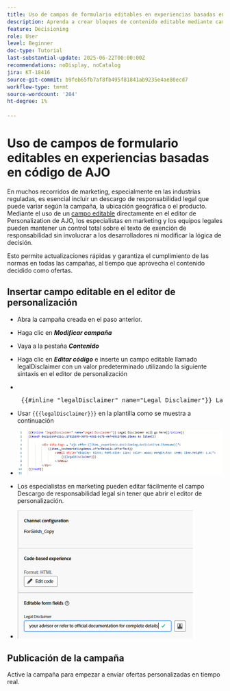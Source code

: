 ```yaml
---
title: Uso de campos de formulario editables en experiencias basadas en código de AJO
description: Aprenda a crear bloques de contenido editable mediante campos de formulario en línea en las plantillas de experiencia basadas en código de Adobe Journey Optimizer para ofrecer a los especialistas en marketing contenido de campaña dinámico y reutilizable.
feature: Decisioning
role: User
level: Beginner
doc-type: Tutorial
last-substantial-update: 2025-06-22T00:00:00Z
recommendations: noDisplay, noCatalog
jira: KT-18416
source-git-commit: b9feb65fb7af8fb495f81841ab9235e4ae80ecd7
workflow-type: tm+mt
source-wordcount: '204'
ht-degree: 1%

---
```


# Uso de campos de formulario editables en experiencias basadas en código de AJO

En muchos recorridos de marketing, especialmente en las industrias reguladas, es esencial incluir un descargo de responsabilidad legal que puede variar según la campaña, la ubicación geográfica o el producto. Mediante el uso de un [campo editable](https://experienceleague.adobe.com/en/docs/journey-optimizer-learn/tutorials/channels/code-based-experience-channel/form-fields-in-code-based-experiences) directamente en el editor de Personalization de AJO, los especialistas en marketing y los equipos legales pueden mantener un control total sobre el texto de exención de responsabilidad sin involucrar a los desarrolladores ni modificar la lógica de decisión.

Esto permite actualizaciones rápidas y garantiza el cumplimiento de las normas en todas las campañas, al tiempo que aprovecha el contenido decidido como ofertas.

## Insertar campo editable en el editor de personalización

- Abra la campaña creada en el paso anterior.
- Haga clic en _&#x200B;**Modificar campaña**&#x200B;_
- Vaya a la pestaña _&#x200B;**Contenido**&#x200B;_
- Haga clic en _&#x200B;**Editar código**&#x200B;_ e inserte un campo editable llamado legalDisclaimer con un valor predeterminado utilizando la siguiente sintaxis en el editor de personalización

- &#x200B;
  <pre> {{#inline "legalDisclaimer" name="Legal Disclaimer"}} La exención de responsabilidad legal se publicará aquí {{/inline}}  </pre>

- Usar <code>{{{legalDisclaimer}}}</code> en la plantilla como se muestra a continuación

- ![campos editables](assets/editable-fields.png)

- Los especialistas en marketing pueden editar fácilmente el campo Descargo de responsabilidad legal sin tener que abrir el editor de personalización.
- ![editable-field-marketer](assets/editable-field-marketer-view.png)



## Publicación de la campaña

Active la campaña para empezar a enviar ofertas personalizadas en tiempo real.

